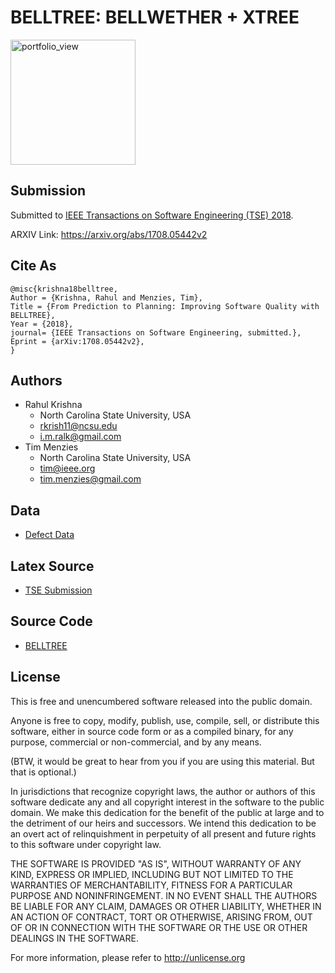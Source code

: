 # BELLTREE: **BELL**WETHER + **XTREE**
<img width="200" alt="portfolio_view" src="https://s3.amazonaws.com/images.static.steveweissmusic.com/products/images/uploads/popup/SW-450.jpg">

## Submission 

Submitted to [IEEE Transactions on Software Engineering (TSE) 2018](https://www.computer.org/web/tse). 

ARXIV Link: https://arxiv.org/abs/1708.05442v2

## Cite As

```
@misc{krishna18belltree,
Author = {Krishna, Rahul and Menzies, Tim},
Title = {From Prediction to Planning: Improving Software Quality with BELLTREE},
Year = {2018},
journal= {IEEE Transactions on Software Engineering, submitted.},
Eprint = {arXiv:1708.05442v2},
}
```

## Authors

+ Rahul Krishna
  + North Carolina State University, USA
  + rkrish11@ncsu.edu  
  + i.m.ralk@gmail.com
+ Tim Menzies
  + North Carolina State University, USA
  + tim@ieee.org  
  + tim.menzies@gmail.com

## Data

+ [Defect Data](/src/data)

## Latex Source

+ [TSE Submission](/docs/1708.05442/)

## Source Code

+ [BELLTREE](/src/)

## License

This is free and unencumbered software released into the public domain.

Anyone is free to copy, modify, publish, use, compile, sell, or distribute this software, either in source code form or as a compiled binary, for any purpose, commercial or non-commercial, and by any means.

(BTW, it would be great to hear from you if you are using this material. But that is optional.)

In jurisdictions that recognize copyright laws, the author or authors of this software dedicate any and all copyright interest in the software to the public domain. We make this dedication for the benefit of the public at large and to the detriment of our heirs and successors. We intend this dedication to be an overt act of relinquishment in perpetuity of all present and future rights to this software under copyright law.

THE SOFTWARE IS PROVIDED "AS IS", WITHOUT WARRANTY OF ANY KIND, EXPRESS OR IMPLIED, INCLUDING BUT NOT LIMITED TO THE WARRANTIES OF MERCHANTABILITY, FITNESS FOR A PARTICULAR PURPOSE AND NONINFRINGEMENT. IN NO EVENT SHALL THE AUTHORS BE LIABLE FOR ANY CLAIM, DAMAGES OR OTHER LIABILITY, WHETHER IN AN ACTION OF CONTRACT, TORT OR OTHERWISE, ARISING FROM, OUT OF OR IN CONNECTION WITH THE SOFTWARE OR THE USE OR OTHER DEALINGS IN THE SOFTWARE.

For more information, please refer to http://unlicense.org
